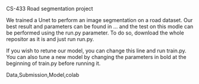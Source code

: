 CS-433 Road segmentation project

We trained a Unet to perform an image segmentation on a road dataset. Our best result and parameters can be found in ... and the test on this modle can be performed using the run.py parameter. 
To do so, download the whole repositor as it is and just run run.py.

If you wish to retune our model, you can change this line and run train.py. You can also tune a new model by changing the parameters in bold at the beginning of train.py before running it. 

Data,Submission,Model,colab



